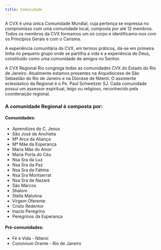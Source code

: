 ```yaml
---
title: Comunidade
---
```


A CVX é uma única Comunidade Mundial, cuja pertença se expressa no compromisso com uma comunidade local, composta por até 12 membros. Todos os membros da CVX formamos um só corpo e identificamo-nos com os Princípios Gerais e com o Carisma.

A experiência comunitária da CVX, em termos práticos, dá-se em primeira linha no pequeno grupo onde se partilha a vida e a experiência de Deus, constituído como uma comunidade de amigos no Senhor.​

A CVX Regional Rio congrega todas as comunidades CVX do Estado do Rio de Janeiro. Atualmente estamos presentes na Arquidiocese de São Sebastião do Rio de Janeiro e na Diocese de Niterói. O assistente eclesiástico da Regional é o Pe. Paul Schweitzer SJ. Cada comunidade possui um assessor espiritual, leigo ou religioso, reconhecido pela coordenação regional.

### A comunidade Regional é composta por:

#### Comunidades:

- Aprendizes do C. Jesus   
- São José de Anchieta     
- Mª Arca da Aliança   
- Mª Mãe da Esperança   
- Maria Mãe do Amor  
- Maria Porta do Céu 
- Nsa Sra da Luz
- Nsa Sra da Paz  
- Nsa Sra de Fátima    
- Nsa Sra Montserrat  
- Nsa Sra de Nazaré   
- São Marcos   
- Shalom   
- Stella Matutina 
- Virgem Oferente  
- Cristo Redentor   
- Inacio Peregrino   
- Peregrinos da Esperança

#### Pré-comunidades:

- Fé e Vida - Niteroi
- Convivium Orante - Rio de Janeiro